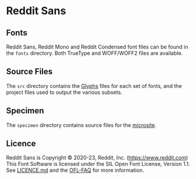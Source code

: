 # Reddit Sans

## Fonts

Reddit Sans, Reddit Mono and Reddit Condensed font files can be found in the
`fonts` directory. Both TrueType and WOFF/WOFF2 files are available.

## Source Files

The `src` directory contains the [Glyphs](https://glyphsapp.com/) files for each
set of fonts, and the project files used to output the various subsets.

## Specimen

The `specimen` directory contains source files for the
[microsite](https://redditsans.s-ings.com/).

## Licence

Reddit Sans is Copyright © 2020-23, Reddit, Inc. (https://www.reddit.com)
This Font Software is licensed under the SIL Open Font License, Version 1.1.
See [LICENCE.md](./LICENCE.md) and the [OFL-FAQ](./documents/OFL-FAQ.txt) for
more information.
